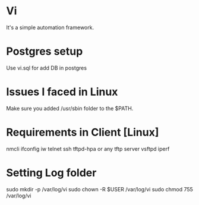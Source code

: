 # Vi
It's a simple automation framework.

# Postgres setup
Use vi.sql for add DB in postgres

# Issues I faced in Linux
Make sure you added /usr/sbin folder to the $PATH.

# Requirements in Client [Linux]
nmcli
ifconfig
iw
telnet
ssh
tftpd-hpa or any tftp server
vsftpd
iperf


# Setting Log folder
sudo mkdir -p /var/log/vi
sudo chown -R $USER /var/log/vi
sudo chmod 755 /var/log/vi

